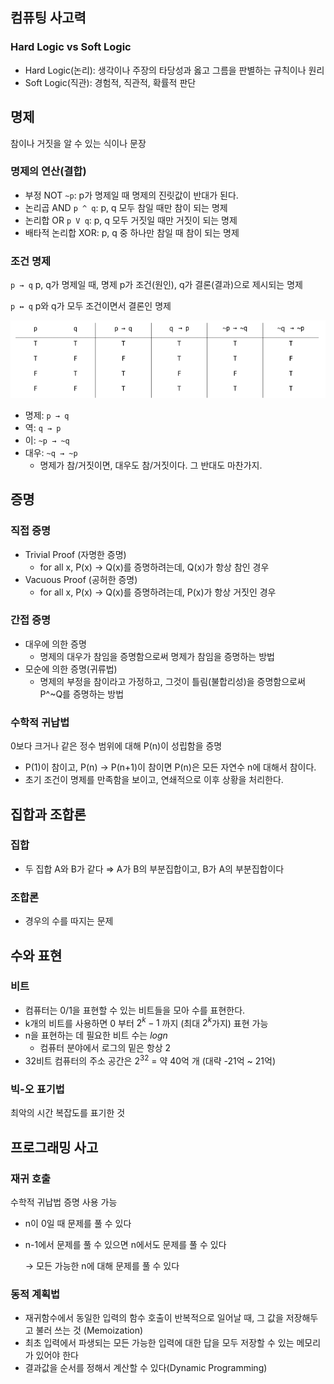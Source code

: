 ## 컴퓨팅 사고력

### Hard Logic vs Soft Logic

- Hard Logic(논리): 생각이나 주장의 타당성과 옳고 그름을 판별하는 규칙이나 원리
- Soft Logic(직관): 경험적, 직관적, 확률적 판단

## 명제

참이나 거짓을 알 수 있는 식이나 문장

### **명제의 연산(결합)**

- 부정 NOT `~p`: p가 명제일 때 명제의 진릿값이 반대가 된다.
- 논리곱 AND `p ^ q`: p, q 모두 참일 때만 참이 되는 명제
- 논리합 OR `p V q`: p, q 모두 거짓일 때만 거짓이 되는 명제
- 배타적 논리합 XOR: p, q 중 하나만 참일 때 참이 되는 명제

### **조건 명제**

`p → q` p, q가 명제일 때, 명제 p가 조건(원인), q가 결론(결과)으로 제시되는 명제

`p ↔ q` p와 q가 모두 조건이면서 결론인 명제

![진리표](../images/computing-thinking_1.png)

- 명제: `p → q`
- 역: `q → p`
- 이: `~p → ~q`
- 대우: `~q → ~p`
    - 명제가 참/거짓이면, 대우도 참/거짓이다. 그 반대도 마찬가지.

## 증명

### 직접 증명

- Trivial Proof (자명한 증명)
    - for all x, P(x) → Q(x)를 증명하려는데, Q(x)가 항상 참인 경우
- Vacuous Proof (공허한 증명)
    - for all x, P(x) → Q(x)를 증명하려는데, P(x)가 항상 거짓인 경우

### 간접 증명

- 대우에 의한 증명
    - 명제의 대우가 참임을 증명함으로써 명제가 참임을 증명하는 방법
- 모순에 의한 증명(귀류법)
    - 명제의 부정을 참이라고 가정하고, 그것이 틀림(불합리성)을 증명함으로써 P^~Q를 증명하는 방법

### 수학적 귀납법

0보다 크거나 같은 정수 범위에 대해 P(n)이 성립함을 증명

- P(1)이 참이고, P(n) → P(n+1)이 참이면 P(n)은 모든 자연수 n에 대해서 참이다.
- 초기 조건이 명제를 만족함을 보이고, 연쇄적으로 이후 상황을 처리한다.

## 집합과 조합론

### 집합

- 두 집합 A와 B가 같다 ⇒ A가 B의 부분집합이고, B가 A의 부분집합이다

### 조합론

- 경우의 수를 따지는 문제

## 수와 표현

### 비트

- 컴퓨터는 0/1을 표현할 수 있는 비트들을 모아 수를 표현한다.
- k개의 비트를 사용하면 $0$ 부터 $2^k-1$ 까지 (최대 $2^k$가지) 표현 가능
- n을 표현하는 데 필요한 비트 수는 $log n$
    - 컴퓨터 분야에서 로그의 밑은 항상 2
- 32비트 컴퓨터의 주소 공간은 $2^{32}$ = 약 40억 개 (대략 -21억 ~ 21억)

### 빅-오 표기법

최악의 시간 복잡도를 표기한 것

## 프로그래밍 사고

### 재귀 호출

수학적 귀납법 증명 사용 가능

- n이 0일 때 문제를 풀 수 있다
- n-1에서 문제를 풀 수 있으면 n에서도 문제를 풀 수 있다
    
    → 모든 가능한 n에 대해 문제를 풀 수 있다
    

### 동적 계획법

- 재귀함수에서 동일한 입력의 함수 호출이 반복적으로 일어날 때, 그 값을 저장해두고 불러 쓰는 것 (Memoization)
- 최초 입력에서 파생되는 모든 가능한 입력에 대한 답을 모두 저장할 수 있는 메모리가 있어야 한다
- 결과값을 순서를 정해서 계산할 수 있다(Dynamic Programming)

